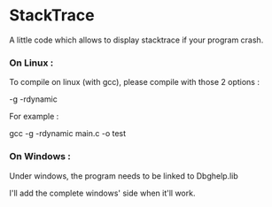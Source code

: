 StackTrace
==========

A little code which allows to display stacktrace if your program crash.


### On Linux :


To compile on linux (with gcc), please compile with those 2 options :

-g -rdynamic

For example :

gcc -g -rdynamic main.c -o test


### On Windows :

Under windows, the program needs to be linked to Dbghelp.lib

I'll add the complete windows' side when it'll work.
